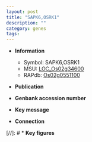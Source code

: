 ```yaml
---
layout: post
title: "SAPK6,OSRK1"
description: ""
category: genes
tags: 
---
```


* **Information**  
    + Symbol: SAPK6,OSRK1  
    + MSU: [LOC_Os02g34600](http://rice.uga.edu/cgi-bin/ORF_infopage.cgi?orf=LOC_Os02g34600)  
    + RAPdb: [Os02g0551100](http://rapdb.dna.affrc.go.jp/viewer/gbrowse_details/irgsp1?name=Os02g0551100)  

* **Publication**  

* **Genbank accession number**  

* **Key message**  

* **Connection**  

[//]: # * **Key figures**  


